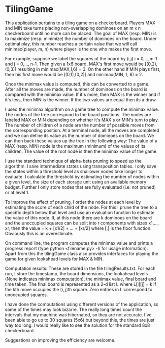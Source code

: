 # TilingGame
This application pertains to a tiling game on a checkerboard. Players MAX and MIN take turns placing non-overlapping dominoes on an m x n checkerboard until no more can be placed. The goal of MAX (resp. MIN) is to maximize (resp. minimize) the number of dominoes on the board. Under optimal play, this number reaches a certain value that we will call minimax(player, m, n) where player is the one who makes the first move. 

For example, suppose we label the squares of the board by (i,j) i = 0,...,m-1 and j = 0,..., n-1. Then given a 1x6 board, MAX's first move would be [(0,2),(0,3)] resulting in minimax(MAX,1,6) = 3. On the other hand if MIN plays first, then his first move would be [(0,1),(0,2)] and minimax(MIN, 1, 6) = 2.

Once the minimax value is computed, this can be converted to a game. After all the moves are made, the number of dominoes on the board is compared with the minimax value. If it's more, then MAX is the winner and if it's less, then MIN is the winner. If the two values are equal then its a draw.

I used the minimax algorithm on a game tree to compute the minimax value. The nodes of the tree correspond to the board positions. The nodes are labeled MAX or MIN depending on whether it's MAX's or MIN's turn to play. The number of children of a node are the number of possible moves from the corresponding position. At a terminal node, all the moves are completed and we can define its value as the number of dominoes on the board. We can then back these values up the tree in the following way:
The value of a MAX (resp. MIN) node is the maximum (minimum) of the values of its children. The value of the root node is then the minimax value of the game.

I use the standard technique of alpha-beta pruning to speed up the algorithm. I save intermediate states using transposition tables. I only save the states within a threshold level as shallower nodes take longer to evaluate. I calculate the threshold by estimating the number of nodes within a given level, the size of each storage unit using an available memory budget. Further I only store nodes that are fully evaluated (i.e. not pruned) or at level 1.

To improve the effect of pruning, I order the nodes at each level by estimating the score of each child of the node. For this I prune the tree to a specific depth below that level and use an evaluation function to estimate the value of this node. If, at this node there are k dominoes on the board and the unoccupied squares can be split into r components with sizes x1,..., xr, then the value = k + [x1/2] + ... + [xr/2] where [.] is the floor function. Obviously this is an overestimate.

On command line, the program computes the minimax value and prints a progress report (type python <filename.py> -h for usage information). Apart from this the tilingGame class also provides interfaces for playing the game for given lookahead levels for MAX & MIN.

Computation results:
These are stored in the file tilingResults.txt. For each run, I store the timestamp, the board dimensions, the lookahead levels (None indicates minimax computation), the minimax value, final board and time taken. The final board is represented as a 2-d list L where L[i][j] = k if the kth move occupies the (i, j)th square. Zero entries in L correspond to unoccupied squares.

I have done the computations using different versions of the application, so some of the times may look bizarre. The really long times count the intervals that my machine was hibernated, so they are not accurate. I've been able to go up to 30 squares (5x6) but beyond this, the times are just way too long. I would really like to see the solution for the standard 8x8 checkerboard.

Suggestions on improving the efficiency are welcome. 
